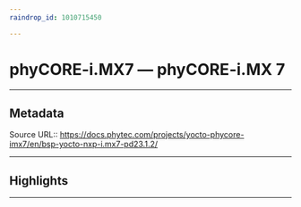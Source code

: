 ```yaml
---
raindrop_id: 1010715450

---
```


# phyCORE-i.MX7 — phyCORE-i.MX 7

___
## Metadata
Source URL:: https://docs.phytec.com/projects/yocto-phycore-imx7/en/bsp-yocto-nxp-i.mx7-pd23.1.2/


___
## Highlights
___